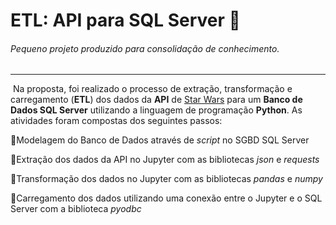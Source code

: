 # ETL: API para SQL Server :stars:

###### Pequeno projeto produzido para consolidação de conhecimento.



---



​	Na proposta, foi realizado o processo de extração, transformação e carregamento (**ETL**) dos dados da **API** de [Star Wars](https://swapi.dev/api) para um **Banco de Dados SQL Server** utilizando a linguagem de programação **Python**. As atividades foram compostas dos seguintes passos:

:small_orange_diamond:Modelagem do Banco de Dados através de *script* no SGBD SQL Server

:small_orange_diamond:Extração dos dados da API no Jupyter com as bibliotecas *json* e *requests*

:small_orange_diamond:Transformação dos dados no Jupyter com as bibliotecas *pandas* e *numpy*

:small_orange_diamond:Carregamento dos dados utilizando uma conexão entre o Jupyter e o SQL Server com a biblioteca *pyodbc*